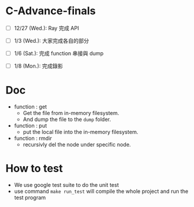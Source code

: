 # C-Advance-finals

- [ ] 12/27 (Wed.): Ray 完成 API <br>
- [ ] 1/3   (Wed.): 大家完成各自的部分 <br>
- [ ] 1/6   (Sat.): 完成 function 串接與 dump <br>
- [ ] 1/8   (Mon.): 完成錄影


# Doc
- function : get 
    - Get the file from in-memory filesystem.
    - And dump the file to the `dump` folder.
- function : put
    - put the local file into the in-memory filesystem.
- function : rmdir 
    - recursivly del the node under specific node.

# How to test
- We use google test suite to do the unit test
- use command `make run_test` will compile the whole project and run the test program
